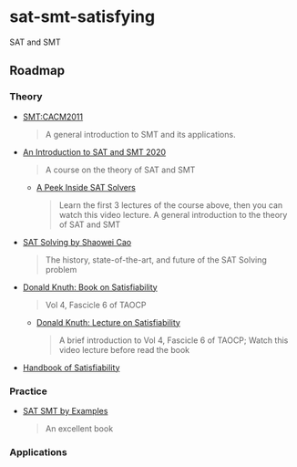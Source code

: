 # sat-smt-satisfying

SAT and SMT

## Roadmap

### Theory
- [SMT:CACM2011](resources/papers/CACM2011%20Satisfiability%20Modulo%20Theories%20Introduction%20and%20Applications.pdf)
  > A general introduction to SMT and its applications.
- [An Introduction to SAT and SMT 2020](https://www.bilibili.com/video/BV1Xa4y1e7wT?p=5&share_source=copy_web)
  > A course on the theory of SAT and SMT
  - [A Peek Inside SAT Solvers](https://www.bilibili.com/video/BV18X4y1g7ew?share_source=copy_web)
    > Learn the first 3 lectures of the course above, then you can watch this video lecture.
	> A general introduction to the theory of SAT and SMT
- [SAT Solving by Shaowei Cao](https://www.bilibili.com/video/BV1Sq4y1G7eC?share_source=copy_web)
  > The history, state-of-the-art, and future of the SAT Solving problem
- [Donald Knuth: Book on Satisfiability](resources/books/Knuth%20Satisfiability.pdf)
  > Vol 4, Fascicle 6 of TAOCP
  - [Donald Knuth: Lecture on Satisfiability](https://www.bilibili.com/video/BV1Dq4y1A7st?share_source=copy_web)
	> A brief introduction to Vol 4, Fascicle 6 of TAOCP; Watch this video lecture before read the book
- [Handbook of Satisfiability](resources/books/Handbook%20of%20Satisfiability%202009.pdf)

### Practice
- [SAT SMT by Examples](resources/books/SAT%20SMT%20by%20Examples%20(20210419).pdf)
  > An excellent book

### Applications



